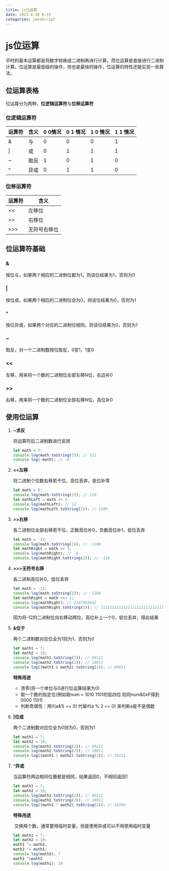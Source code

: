 ```yaml
---
title: js位运算
date: 2023-4-28 9:33
categories: javaScript
---
```


# js位运算

平时的基本运算都是将数字转换成二进制再进行计算，而位运算是直接进行二进制计算。位运算是最低级的操作，但也是最快的操作，位运算的特性还能实现一些算法。

## 位运算表格

位运算分为两种，**位逻辑运算符**与**位移运算符**

### 位逻辑运算符

| 运算符 | 含义 | 0 0情况 | 0 1 情况 | 1 0 情况 | 1 1 情况 |
| ------ | ---- | ------- | -------- | -------- | -------- |
| &      | 与   | 0       | 0        | 0        | 1        |
| \|     | 或   | 0       | 1        | 1        | 1        |
| ~      | 取反 | 1       | 0        | 1        | 0        |
| ^      | 异或 | 0       | 1        | 1        | 0        |

### 位移运算符

| 运算符 | 含义         |
| ------ | ------------ |
| <<     | 左移位       |
| >>     | 右移位       |
| >>>    | 无符号右移位 |

## 位运算符基础

### &

按位与，如果两个相应的二进制位都为1，则该位结果为1，否则为0

### |

按位或，如果两个相应的二进制位全为0，则该位结果为0，否则为1

### ^

按位异或，如果两个对应的二进制位相同，则该位结果为0，否则为1

### ~

取反，对一个二进制数按位取反，0变1，1变0

### <<

左移，用来将一个数的二进制位全部左移N位，右边补0

### >>

右移，用来将一个数的二进制位全部右移N位，高位补0

## 使用位运算

1. **~求反**

   将运算符后二进制数进行反转

   ```js
   let math = 7; 
   console.log(math.toString(2)); // 111
   console.log(~math); // -8
   ```

2. **<<左移**

   将二进制个位数右移若干位，高位丢弃，低位补零

   ```js
   let math = 6;
   console.log(math.toString(2)); // 110
   let mathLeft = math << 1
   console.log(mathLeft); // 12
   console.log(mathLeft.toString(2)); // 1100
   ```

3. **\>>右移**

   各二进制位全部右移若干位，正数高位补0，负数高位补1，低位丢弃

   ```js
   let math = -12;
   console.log(math.toString(2)); // -1100
   let mathRight = math >> 1;
   console.log(mathRight); // -6
   console.log(mathRight.toString(2)); // -110
   ```

4. **\>\>\>无符号右移**

   各二进制高位补0，低位丢弃

   ```js
   let math = -12;
   console.log(math.toString(2)); // -1100
   let mathRight = math >>> 1;
   console.log(mathRight); // 2147483642
   console.log(mathRight.toString(2)); // 1111111111111111111111111111010
   ```

   因为将-12的二进制位向右移动两位，高位补上一个0，低位丢弃，得此结果

5. **&位于**

   两个二进制数对应位全为1则为1，否则为0

   ```js
   let math1 = 7;
   let math2 = 19;
   console.log(math1.toString(2)); // 00111
   console.log(math2.toString(2)); // 10011
   console.log((math1 & math2).toString(2)); // 00011
   ```

   **特殊用途**

   - 清零(将一个单位与0进行位运算结果为0)
   - 取一个数的指定位(例如取num = 1010 1101的低四位 则将num&0xF得到0000 1101)
   - 判断奇偶性：用if(a&1) == 0) 代替if(a % 2 == 0) 来判断a是不是偶数

6. **|位或**

   两个二进制数对应位全为0则为0，否则为1

   ```js
   let math1 = 7;
   let math2 = 19;
   console.log(math1.toString(2)); // 00111
   console.log(math2.toString(2)); // 10011
   console.log((math1 | math2).toString(2)); // 10111
   ```

7. **^异或**

   当运算符两边相同位置都是相同，结果返回0，不相同返回1

   ```js
   let math1 = 7;
   let math2 = 19;
   console.log(math1.toString(2)); // 00111
   console.log(math2.toString(2)); // 10011
   console.log((math1 ^ math2).toString(2)); // 10100
   ```

   **特殊用途**

   ​	交换两个数，通常要用临时变量，但是使用异或可以不用使用临时变量

   ```js
   let math1 = 7;
   let math2 = 19;
   math1 ^= math2;
   math2 ^= math1;
   console.log(math2); 7
   math1 ^=math2
   console.log(math1); 19
   ```

   